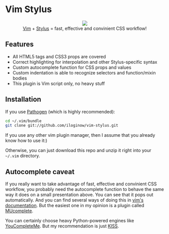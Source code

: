 # Vim Stylus

<p align="center">
   <img src="https://user-images.githubusercontent.com/23266023/35612665-a2173006-067a-11e8-9141-35b2b1bde9cc.gif"><br><a href="http://vim.org/" target="_blank">Vim</a> + <a href="http://stylus-lang.com/" target="_blank">Stylus</a> = fast, effective and convinient CSS workflow!
</p>

## Features

* All HTML5 tags and CSS3 props are covered
* Correct highlighting for interpolation and other Stylus-specific syntax
* Custom autocomplete function for CSS props and values
* Custom indentation is able to recognize selectors and function/mixin bodies
* This plugin is Vim script only, no heavy stuff

## Installation

If you use <a href="https://github.com/tpope/vim-pathogen" target="_blank">Pathogen</a> (which is highly recommended):

``` bash
cd ~/.vim/bundle
git clone git://github.com/iloginow/vim-stylus.git
```

If you use any other vim plugin manager, then I assume that you already know how to use it:)

Otherwise, you can just download this repo and unzip it right into your ```~/.vim``` directory.

## Autocomplete caveat

If you really want to take advantage of fast, effective and convinient CSS workflow, you probably need the autocomplete function to behave the same way it does on a small presentation above. You can see that it pops out automatically. And you can find several ways of doing this in <a href="http://vimdoc.sourceforge.net" target="_blank">vim's documentation</a>. But the easiest one in my opinion is a plugin called <a href="https://github.com/lifepillar/vim-mucomplete" target="_blank">MUcomplete</a>.

You can certainly choose heavy Python-powered engines like <a href="https://github.com/Valloric/YouCompleteMe" target="_blank">YouCompleteMe</a>. But my recommendation is just <a href="https://en.wikipedia.org/wiki/KISS_principle" target="_blank">KISS</a>.
